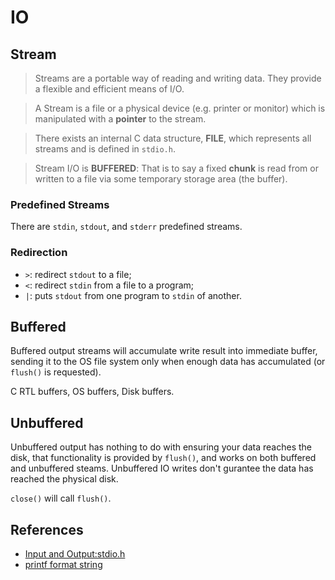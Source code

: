 # IO

## Stream
> Streams are a portable way of reading and writing data. They 
provide a flexible and efficient means of I/O.

> A Stream is a file or a physical device (e.g. printer or monitor) 
which is manipulated with a __pointer__ to the stream.

> There exists an internal C data structure, __FILE__, which represents
all streams and is defined in ```stdio.h```. 

> Stream I/O is __BUFFERED__: That is to say a fixed __chunk__ is read
from or written to a file via some temporary storage area (the buffer).

### Predefined Streams
There are ```stdin```, ```stdout```, and ```stderr``` predefined 
streams.

### Redirection

* ```>```: redirect ```stdout``` to a file;
* ```<```: redirect ```stdin``` from a file to a program;
* ```|```: puts ```stdout``` from one program to ```stdin``` of another.


## Buffered
Buffered output streams will accumulate write result into immediate
buffer, sending it to the OS file system only when enough data has
accumulated (or ```flush()``` is requested). 

C RTL buffers, OS buffers, Disk buffers.

## Unbuffered
Unbuffered output has nothing to do with ensuring your data reaches the disk, that functionality is provided by ```flush()```, and 
works on both buffered and unbuffered steams. Unbuffered IO writes don't gurantee the data has reached the physical disk.

 ```close()``` will call ```flush()```.


## References
* [Input and Output:stdio.h](https://users.cs.cf.ac.uk/Dave.Marshall/C/node18.html)
* [printf format string](https://en.wikipedia.org/wiki/Printf_format_string)